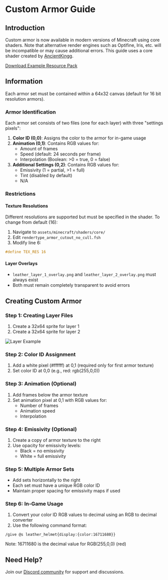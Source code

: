 # Custom Armor Guide

## Introduction
Custom armor is now available in modern versions of Minecraft using core shaders. Note that alternative render engines such as Optifine, Iris, etc. will be incompatible or may cause additional errors. This guide uses a core shader created by [AncientKingg](https://github.com/Ancientkingg/fancyPants).

[Download Example Resource Pack](https://jeqo.net/files/fancyPants-master.zip)

## Information

Each armor set must be contained within a 64x32 canvas (default for 16 bit resolution armors).

### Armor Identification
Each armor set consists of two files (one for each layer) with three "settings pixels":

1. **Color ID (0,0)**: Assigns the color to the armor for in-game usage
2. **Animation (0,1)**: Contains RGB values for:
   - Amount of frames
   - Speed (default: 24 seconds per frame)
   - Interpolation (Boolean: >0 = true, 0 = false)
3. **Additional Settings (0,2)**: Contains RGB values for:
   - Emissivity (1 = partial, >1 = full)
   - Tint (disabled by default)
   - N/A

### Restrictions

#### Texture Resolutions
Different resolutions are supported but must be specified in the shader. To change from default (16):

1. Navigate to `assets/minecraft/shaders/core/`
2. Edit `rendertype_armor_cutout_no_cull.fsh`
3. Modify line 6:
```glsl
#define TEX_RES 16
```

#### Layer Overlays
- `leather_layer_1_overlay.png` and `leather_layer_2_overlay.png` must always exist
- Both must remain completely transparent to avoid errors

## Creating Custom Armor

### Step 1: Creating Layer Files
1. Create a 32x64 sprite for layer 1
2. Create a 32x64 sprite for layer 2

![Layer Example](https://jeqo.net/data/attachments/0/143-a739c88c191ef669b53351305c012d2a.jpg)

### Step 2: Color ID Assignment
1. Add a white pixel (#ffffff) at 0,1 (required only for first armor texture)
2. Set color ID at 0,0 (e.g., red: rgb(255,0,0))

### Step 3: Animation (Optional)
1. Add frames below the armor texture
2. Set animation pixel at 0,1 with RGB values for:
   - Number of frames
   - Animation speed
   - Interpolation

### Step 4: Emissivity (Optional)
1. Create a copy of armor texture to the right
2. Use opacity for emissivity levels:
   - Black = no emissivity
   - White = full emissivity

### Step 5: Multiple Armor Sets
- Add sets horizontally to the right
- Each set must have a unique RGB color ID
- Maintain proper spacing for emissivity maps if used

### Step 6: In-Game Usage
1. Convert your color ID RGB values to decimal using an RGB to decimal converter
2. Use the following command format:
```minecraft
/give @s leather_helmet{display:{color:16711680}}
```

Note: 16711680 is the decimal value for RGB(255,0,0) (red)

## Need Help?
Join our [Discord community](https://jeqo.net/discord) for support and discussions.